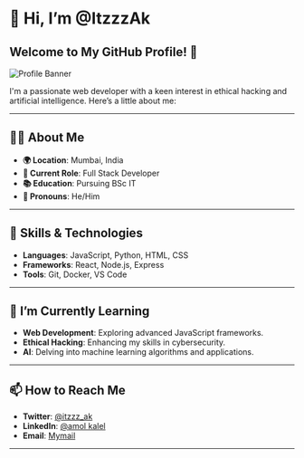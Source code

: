 # 👋 Hi, I’m @ItzzzAk

## Welcome to My GitHub Profile! 🎉

![Profile Banner]([https://in.pinterest.com/pin/208573026486155771/](https://i.pinimg.com/736x/4e/dc/01/4edc01ed9941f7a5f19dfeb2ecf3d874.jpg))

I'm a passionate web developer with a keen interest in ethical hacking and artificial intelligence. Here’s a little about me:

---

## 👨‍💻 About Me

- **🌍 Location**: Mumbai, India
- **💼 Current Role**: Full Stack Developer
- **📚 Education**: Pursuing BSc IT
- **💬 Pronouns**: He/Him

---

## 🚀 Skills & Technologies

- **Languages**: JavaScript, Python, HTML, CSS
- **Frameworks**: React, Node.js, Express
- **Tools**: Git, Docker, VS Code

---

## 🌱 I’m Currently Learning

- **Web Development**: Exploring advanced JavaScript frameworks.
- **Ethical Hacking**: Enhancing my skills in cybersecurity.
- **AI**: Delving into machine learning algorithms and applications.

---

## 📫 How to Reach Me

- **Twitter**: [@itzzz_ak](https://x.com/Ak4351077866030)
- **LinkedIn**: [@amol kalel](https://www.linkedin.com/in/amol-kalel-947487265/)
- **Email**: [Mymail](mailto:your.kalelamol07@gmail.com)

---
